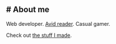 ## \# About me

Web developer. [Avid reader](/book.html). Casual gamer.

Check out [the stuff I made](/work.html).
